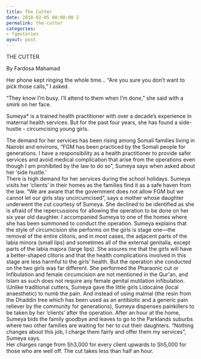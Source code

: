 ```yaml
---
title: The Cutter
date: 2018-02-05 00:00:00 Z
permalink: the-cutter
categories:
- fgmstories
ayout: post
---
```


THE CUTTER

By Fardosa Mahamad

Her phone kept ringing the whole time... “Are you sure you don’t want to pick those calls,” I asked. 

“They know I’m busy. I’ll attend to them when I’m done,” she said with a smirk on her face. 

Sumeya* is a trained health practitioner with over a decade’s experience in maternal health services. But for the past four years, she has found a side-hustle - circumcising young girls. 

The demand for her services has been rising among Somali families living in Nairobi and environs,
“FGM has been practiced by the Somali people for generations. I have a responsibility as a health practitioner to provide safer services and avoid medical complication that arise from the operations even though I am prohibited by the law to do so”, Sumeya says when asked about her ‘side hustle.’  
There is high demand for her services during the school holidays. Sumeya visits her ‘clients’ in their homes as the families find it as a safe haven from the law. “We are aware that the government does not allow FGM but we cannot let our girls stay uncircumcised”, says a mother whose daughter underwent the cut courtesy of Sumeya. She declined to be identified as she is afraid of the repercussions for allowing the operation to be done on her six year old daughter.
I accompanied Sumeya to one of the homes where she has been summoned to conduct the operation. Sumeya explains that the style of circumcision she performs on the girls is stage one—the removal of the entire clitoris, and in most cases, the adjacent parts of the labia minora (small lips) and sometimes all of the external genitalia, except parts of the labia majora (large lips). She assures me that the girls will have a better-shaped clitoris and that the health complications involved in this stage are less harmful to the girls’ health.
But the operation she conducted on the two girls was far different. She  performed the Pharaonic cut or Infibulation and female circumcision are not mentioned in the Qur'an, and Islam as such does not require any female genital mutilation infibulation. \Unlike traditional cutters, Sumeya gave the little girls Lidocaine (local anaesthetic) to numb the pain. And instead of using malmal (the resin from the Dhaddin tree which has been used as an antibiotic and a generic pain reliever by the community for generations), Sumeya dispenses painkillers to be taken by her ‘clients’ after the operation.
After an hour at the home, Sumeya bids the family goodbye and leaves to go to the Parklands suburbs where two other families are waiting for her to cut their daughters.
“Nothing changes about this job, I charge them fairly and offer them my services”, Sumeya says.  
Her charges range from Sh3,000 for every client upwards to Sh5,000 for those who are well off. The cut takes less than half an hour.